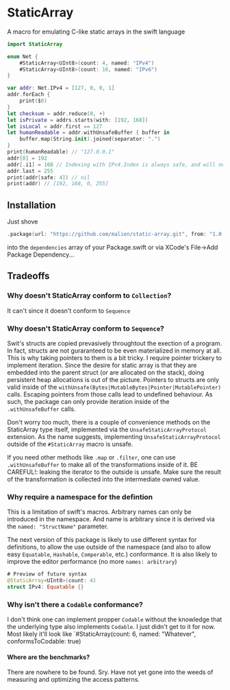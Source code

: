 # StaticArray
A macro for emulating C-like static arrays in the swift language

```swift
import StaticArray

enum Net {
    #StaticArray<UInt8>(count: 4, named: "IPv4")
    #StaticArray<UInt8>(count: 16, named: "IPv6")
}

var addr: Net.IPv4 = [127, 0, 0, 1]
addr.forEach { 
    print($0)
}
let checksum = addr.reduce(0, +)
let isPrivate = addrs.starts(with: [192, 168])
let isLocal = addr.first == 127
let humanReadable = addr.withUnsafeBuffer { buffer in
    buffer.map(String.init).joined(separator: ".")
}
print(humanReadable) // "127.0.0.1"
addr[0] = 192
addr[.i1] = 168 // Indexing with IPv4.Index is always safe, and will never panic
addr.last = 255
print(addr[safe: 4]) // nil
print(addr) // [192, 168, 0, 255]
```

## Installation
Just shove 
```swift
.package(url: "https://github.com/malien/static-array.git", from: "1.0.0")
```
into the `dependencies` array of your Package.swift or via XCode's File->Add Package Dependency...

## Tradeoffs
### Why doesn't StaticArray conform to `Collection`?
It can't since it doesn't conform to `Sequence`

### Why doesn't StaticArray conform to `Sequence`?
Swit's structs are copied prevasively throughtout the exection of a program. In fact, structs are not guraranteed to be even materialized in memory at all. This is why taking pointers to them is a bit tricky. I require pointer trickery to implement iteration. Since the desire for static array is that they are embedded into the parent struct (or are allocated on the stack), doing persistent heap allocations is out of the picture. Pointers to structs are only valid inside of the `withUnsafe(Bytes|MutableBytes|Pointer|MutablePointer)` calls. Escaping pointers from those calls lead to undefined behaviour. As such, the package can only provide iteration inside of the `.withUnsafeBuffer` calls.

Don't worry too much, there is a couple of convenience methods on the StaticArray type itself, implemented via the `UnsafeStaticArrayProtocol` extension. As the name suggests, implementing `UnsafeStaticArrayProtocol` outside of the `#StaticArray` macro is unsafe.

If you need other methods like `.map` or `.filter`, one can use `.withUnsafeBuffer` to make all of the transformations inside of it. BE CAREFUL!: leaking the iterator to the outside is unsafe. Make sure the result of the transformation is collected into the intermediate owned value.

### Why require a namespace for the defintion
This is a limitation of swift's macros. Arbitrary names can only be introduced in the namespace. And name is arbitrary since it is derived via the `named: "StructName"` parameter.

The next version of this package is likely to use different syntax for definitions, to allow the use outside of the namespace (and also to allow easy `Equatable`, `Hashable`, `Comperable`, etc.) conformance. It is also likely to improve the editor performance (no more `names: arbitrary`)

```swift
# Preview of future syntax
@StaticArray<UInt8>(count: 4)
struct IPv4: Equatable {}
```

### Why isn't there a `Codable` conformance?
I don't think one can implement propper `Codable` without the knowledge that the underlying type also implements `Codable`. I just didn't get to it for now. Most likely it'll look like `#StaticArray(count: 6, named: "Whatever", conformsToCodable: true)

#### Where are the benchmarks?
There are nowhere to be found. Sry. Have not yet gone into the weeds of measuring and optimizing the access patterns.
